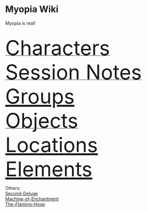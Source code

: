 

<link rel="stylesheet" href="https://cdn.jsdelivr.net/npm/rpg-awesome@latest/css/rpg-awesome.min.css"> 
<link rel="stylesheet" href="https://cdn.jsdelivr.net/npm/remixicon@4.5.0/fonts/remixicon.min.css"> 

# Myopia Wiki

Myopia is real!

<link rel="shortcut icon" href="/images/favicon.ico">


<br>


<a href="https://discountgrocery.github.io/myopia-wiki/-Myopia/Characters/Characters">
<span style="font-size: 64px;">
<i class="ri-user-line"></i></i> Characters
</span>
</a>
<br>

<a href="https://discountgrocery.github.io/myopia-wiki/-Myopia/Session-Notes/Session-Notes">
<span style="font-size: 64px;">
<i class="ri-booklet-line"></i> Session Notes
</span>
</a>

<br>
<span style="font-size: 64px;">
<a href="https://discountgrocery.github.io/myopia-wiki/-Myopia/Groups/Groups">
<i class="ri-user-community-line"></i> Groups
</a>
</span>

<br>

<a href="https://discountgrocery.github.io/myopia-wiki/-Myopia/Objects/Objects.">
<span style="font-size: 64px;">
<i class="ri-settings-line"></i> Objects
</span>
</a>

<br>
<span style="font-size: 64px;">
<a href="https://discountgrocery.github.io/myopia-wiki/-Myopia/Locations/Locations">
<i class="ri-map-pin-line"></i> Locations
</a>
</span>

<br>
<span style="font-size: 64px;">
<a href="https://discountgrocery.github.io/myopia-wiki/-Myopia/Elements-of-the-Prophecy/Elements-of-the-Prophecy">
<i class="ra ra-circle-of-circles"></i></i></i> Elements
</a>
</span>

<br>

Others:<br>
[Second-Deluge](-Myopia/Second-Deluge.md)<br>
[Machine-of-Enchantment](-Sacrosanct/Machine-of-Enchantment.md)<br>
[The-Flaming-Hoop](-Sacrosanct/The-Flaming-Hoop.md)